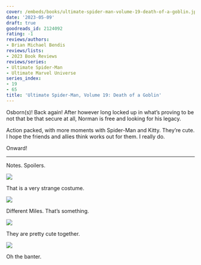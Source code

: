 ```yaml
---
cover: /embeds/books/ultimate-spider-man-volume-19-death-of-a-goblin.jpg
date: '2023-05-09'
draft: true
goodreads_id: 2124092
rating: -1
reviews/authors:
- Brian Michael Bendis
reviews/lists:
- 2023 Book Reviews
reviews/series:
- Ultimate Spider-Man
- Ultimate Marvel Universe
series_index:
- 19
- 65
title: 'Ultimate Spider-Man, Volume 19: Death of a Goblin'
---
```

Osborn(s)! Back again! After however long locked up in what’s proving to be not that be that secure at all, Norman is free and looking for his legacy. 

Action packed, with more moments with Spider-Man and Kitty. They’re cute. I hope the friends and allies think works out for them. I really do. 

Onward!

<!--more-->

---



Notes. Spoilers. 

![](/embeds/books/attachments/ultimate-spider-man-v19-textbundle-bdff08.png)

That is a very strange costume. 

![](/embeds/books/attachments/ultimate-spider-man-v19-textbundle-7f8ba4.png)

Different Miles. That’s something. 

![](/embeds/books/attachments/ultimate-spider-man-v19-textbundle-655bc7.png)

They are pretty cute together. 

![](/embeds/books/attachments/ultimate-spider-man-v19-textbundle-ce9fc4.png)

Oh the banter. 
